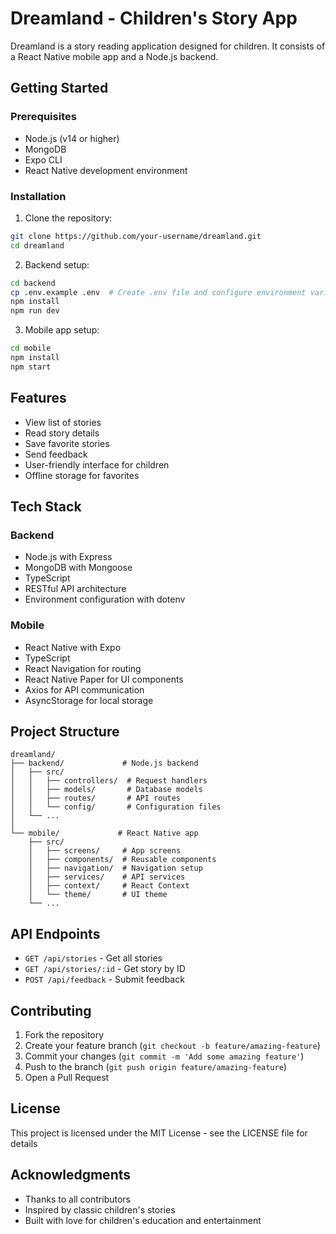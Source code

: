 # Dreamland - Children's Story App

Dreamland is a story reading application designed for children. It consists of a React Native mobile app and a Node.js backend.

## Getting Started

### Prerequisites

- Node.js (v14 or higher)
- MongoDB
- Expo CLI
- React Native development environment

### Installation

1. Clone the repository:
```bash
git clone https://github.com/your-username/dreamland.git
cd dreamland
```

2. Backend setup:
```bash
cd backend
cp .env.example .env  # Create .env file and configure environment variables
npm install
npm run dev
```

3. Mobile app setup:
```bash
cd mobile
npm install
npm start
```

## Features

- View list of stories
- Read story details
- Save favorite stories
- Send feedback
- User-friendly interface for children
- Offline storage for favorites

## Tech Stack

### Backend
- Node.js with Express
- MongoDB with Mongoose
- TypeScript
- RESTful API architecture
- Environment configuration with dotenv

### Mobile
- React Native with Expo
- TypeScript
- React Navigation for routing
- React Native Paper for UI components
- Axios for API communication
- AsyncStorage for local storage

## Project Structure

```
dreamland/
├── backend/             # Node.js backend
│   ├── src/
│   │   ├── controllers/  # Request handlers
│   │   ├── models/       # Database models
│   │   ├── routes/       # API routes
│   │   └── config/       # Configuration files
│   └── ...
│
└── mobile/             # React Native app
    ├── src/
    │   ├── screens/     # App screens
    │   ├── components/  # Reusable components
    │   ├── navigation/  # Navigation setup
    │   ├── services/    # API services
    │   ├── context/     # React Context
    │   └── theme/       # UI theme
    └── ...
```

## API Endpoints

- `GET /api/stories` - Get all stories
- `GET /api/stories/:id` - Get story by ID
- `POST /api/feedback` - Submit feedback

## Contributing

1. Fork the repository
2. Create your feature branch (`git checkout -b feature/amazing-feature`)
3. Commit your changes (`git commit -m 'Add some amazing feature'`)
4. Push to the branch (`git push origin feature/amazing-feature`)
5. Open a Pull Request

## License

This project is licensed under the MIT License - see the LICENSE file for details

## Acknowledgments

- Thanks to all contributors
- Inspired by classic children's stories
- Built with love for children's education and entertainment 
